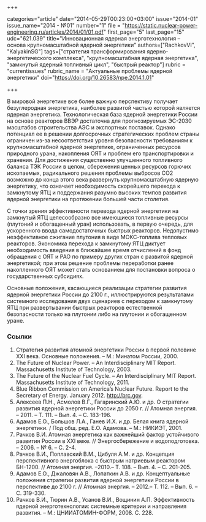 +++

categories="article"
date="2014-05-29T00:23:00+03:00"
issue="2014-01"
issue_name="2014 - №01"
number="1"
file = "https://static.nuclear-power-engineering.ru/articles/2014/01/01.pdf"
first_page="5"
last_page="15"
udc="621.039"
title="Инновационная ядерная энерготехнология – основа крупномасштабной ядерной энергетики"
authors=["RachkovVI", "KalyakinSG"]
tags=["стратегия трансформирования ядерно-энергетического комплекса", "крупномасштабная ядерная энергетика", "замкнутый ядерный топливный цикл", "быстрый реактор"]
rubric = "currentissues"
rubric_name = "Актуальные проблемы ядерной энергетики"
doi="https://doi.org/10.26583/npe.2014.1.01"

+++

В мировой энергетике все более важную перспективу получает безуглеродная энергетика, наиболее развитой частью которой является ядерная энергетика. Технологическая база ядерной энергетики России на основе реакторов ВВЭР достаточна для прогнозируемых ЭС-2030 масштабов строительства АЭС и экспортных поставок. Однако потенциал ее в решении долгосрочных стратегических проблем страны ограничен из-за несоответствия уровня безопасности требованиям к крупномасштабной ядерной энергетике, ограниченных ресурсов природного урана, накопления ОЯТ и проблем его транспортировки и хранения. Для достижения существенно улучшенного топливного баланса ТЭК России в целом, сбережения ценных ресурсов горючих ископаемых, радикального решения проблемы выбросов СО2 возможно до конца этого века развернуть крупномасштабную ядерную энергетику, что означает необходимость скорейшего перехода к замкнутому ЯТЦ и поддержания разумно высоких темпов развития ядерной энергетики на протяжении большей части столетия.

С точки зрения эффективности перевода ядерной энергетики на замкнутый ЯТЦ целесообразно все имеющиеся топливные ресурсы (плутоний и обогащенный уран) использовать, в первую очередь, для ускоренного ввода самодостаточных быстрых реакторов. Недопустимо неэффективное сжигание плутония в виде МОКС-топлива тепловых реакторов. Экономика перехода к замкнутому ЯТЦ диктует необходимость введения в ближайшее время отчислений в фонд обращения с ОЯТ и РАО по примеру других стран с развитой ядерной энергетикой; при этом решение проблемы переработки ранее накопленного ОЯТ может стать основанием для постановки вопроса о государственных субсидиях.

Основные положения, касающиеся реализации стратегии развития ядерной энергетики России до 2100 г., иллюстрируются результатами системного исследования двух сценариев с переходом к замкнутому ЯТЦ при развертывании быстрых реакторов естественной безопасности только на плутонии либо на плутонии и обогащенном уране.

### Ссылки

1. Стратегия развития атомной энергетики России в первой половине XXI века. Основные положения. – М.: Минатом России, 2000.
2. The Future of Nuclear Power. – An Interdisciplinary MIT Report. Massachusetts Institute of Technology, 2003.
3. The Future of the Nuclear Fuel Cycle. – An Interdisciplinary MIT Report. Massachusetts Institute of Technology, 2011.
4. Blue Ribbon Commission on America’s Nuclear Future. Report to the Secretary of Energy. January 2012. http://brc.gov.
5. Алексеев П.Н., Асмолов В.Г., Гагаринский А.Ю. и др. О стратегии развития ядерной энергетики России до 2050 г. // Атомная энергия. – 2011. – Т. 111. – Вып. 4. – С. 183-196.
6. Адамов Е.О., Большов Л.А., Ганев И.Х. и др. Белая книга ядерной энергетики. / Под общ. ред. Е.О. Адамова. – М.: НИКИЭТ, 2001.
7. Рачков В.И. Атомная энергетика как важнейший фактор устойчивого развития России в XXI веке. // Энергосбережение и водоподготовка. – 2006. – № 6. – С. 2-4.
8. Рачков В.И., Поплавский В.М., Цибуля А.М. и др. Концепция перспективного энергоблока с быстрым натриевым реактором БН-1200. // Атомная энергия. –2010.– Т. 108. – Вып. 4. – С. 201-205.
9. Адамов Е.О., Джаловян А.В., Лопаткин А.В. и др. Концептуальные положения стратегии развития ядерной энергетики России в перспективе до 2100 г. // Атомная энергия. – 2012.– Т. 112. – Вып. 6. – С. 319-330.
10. Рачков В.И., Тюрин А.В., Усанов В.И., Вощинин А.П. Эффективность ядерной энерготехнологии: системные критерии и направления развития. – М.: ЦНИИАТОМИН-ФОРМ, 2008. C. 228.